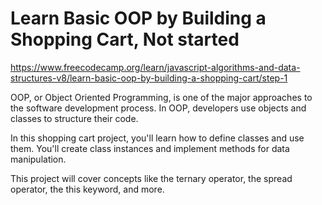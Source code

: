 # Learn Basic OOP by Building a Shopping Cart, Not started

https://www.freecodecamp.org/learn/javascript-algorithms-and-data-structures-v8/learn-basic-oop-by-building-a-shopping-cart/step-1

OOP, or Object Oriented Programming, is one of the major approaches to the software development process. In OOP, developers use objects and classes to structure their code.

In this shopping cart project, you'll learn how to define classes and use them. You'll create class instances and implement methods for data manipulation.

This project will cover concepts like the ternary operator, the spread operator, the this keyword, and more.
